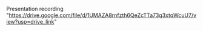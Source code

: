 Presentation recording "https://drive.google.com/file/d/1UMAZA8rnfzth6QeZcTTa73q3xtqWcuU7/view?usp=drive_link"
